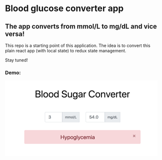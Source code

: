 # Blood glucose converter app

## The app converts from mmol/L to mg/dL and vice versa!

This repo is a starting point of this application. The idea is to convert this plain react app (with local state) to redux state management.

Stay tuned!

### Demo:

<img alt="Demo of Blood glucose converter app" src="Blood_Glucose_Converter.png" width="600" height="250">
